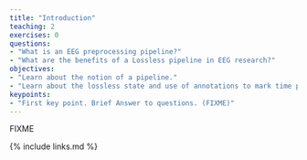 ```yaml
---
title: "Introduction"
teaching: 2
exercises: 0
questions:
- "What is an EEG preprocessing pipeline?"
- "What are the benefits of a Lossless pipeline in EEG research?"
objectives:
- "Learn about the notion of a pipeline."
- "Learn about the lossless state and use of annotations to mark time periods and channels."
keypoints:
- "First key point. Brief Answer to questions. (FIXME)"
---
```

FIXME

{% include links.md %}

